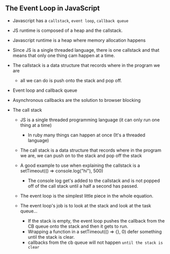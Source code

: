 ## The Event Loop in JavaScript
* Javascript has a `callstack`, `event loop`, `callback queue`
* JS runtime is composed of a heap and the callstack.
* Javascript runtime is a heap where memory allocation happens
* Since JS is a single threaded language, there is one callstack and that means that only one thing cam happen at a time.
* The callstack is a data structure that records where in the program we are
  * all we can do is push onto the stack and pop off.
* Event loop and callback queue
* Asynchronous callbacks are the solution to browser blocking

* The call stack
  * JS is a single threaded programming language (it can only run one thing at a time)
    * In ruby many things can happen at once (It's a threaded language)
  * The call stack is a data structure that records where in the program we are, we can push on to the stack and pop off the stack
  * A good example to use when explaining the callstack is a setTimeout(() => console.log("hi"), 500)
    * The console log get's added to the callstack and is not popped off of the call stack until a half a second has passed.

  * The event loop is the simplest little piece in the whole equation.
  * The event loop's job is to look at the stack and look at the task queue...
    * If the stack is empty, the event loop pushes the callback from the CB queue onto the stack and then it gets to run.
    * Wrapping a function in a setTimeout(() => {}, 0) defer something until the stack is clear.
    * callbacks from the cb queue will not happen `until the stack is clear`